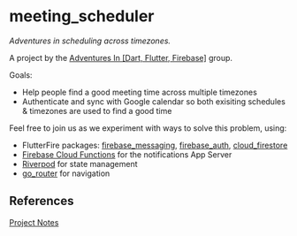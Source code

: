 # meeting_scheduler

*Adventures in scheduling across timezones.*

A project by the [Adventures In \[Dart, Flutter, Firebase\]] group.

Goals:

- Help people find a good meeting time across multiple timezones
- Authenticate and sync with Google calendar so both exisiting schedules & timezones are used to find a good time

Feel free to join us as we experiment with ways to solve this problem, using:

- FlutterFire packages: [firebase_messaging], [firebase_auth], [cloud_firestore]
- [Firebase Cloud Functions] for the notifications App Server
- [Riverpod] for state management
- [go_router] for navigation

## References

[Project Notes]

[Adventures In \[Dart, Flutter, Firebase\]]: https://www.meetup.com/Adventures-In-Dart-Flutter-Firebase/
[Firebase Cloud Functions]: https://firebase.google.com/docs/functions
[Riverpod]: https://riverpod.dev/
[Project Notes]: https://adventures-in.notion.site/Meeting-Scheduler-262ad85a6cb04c5080e7a624151a800a
[firebase_messaging]: https://firebase.flutter.dev/docs/messaging/overview/
[firebase_auth]: https://firebase.flutter.dev/docs/auth/overview
[cloud_firestore]: https://firebase.flutter.dev/docs/firestore/overview
[go_router]: https://gorouter.dev/
